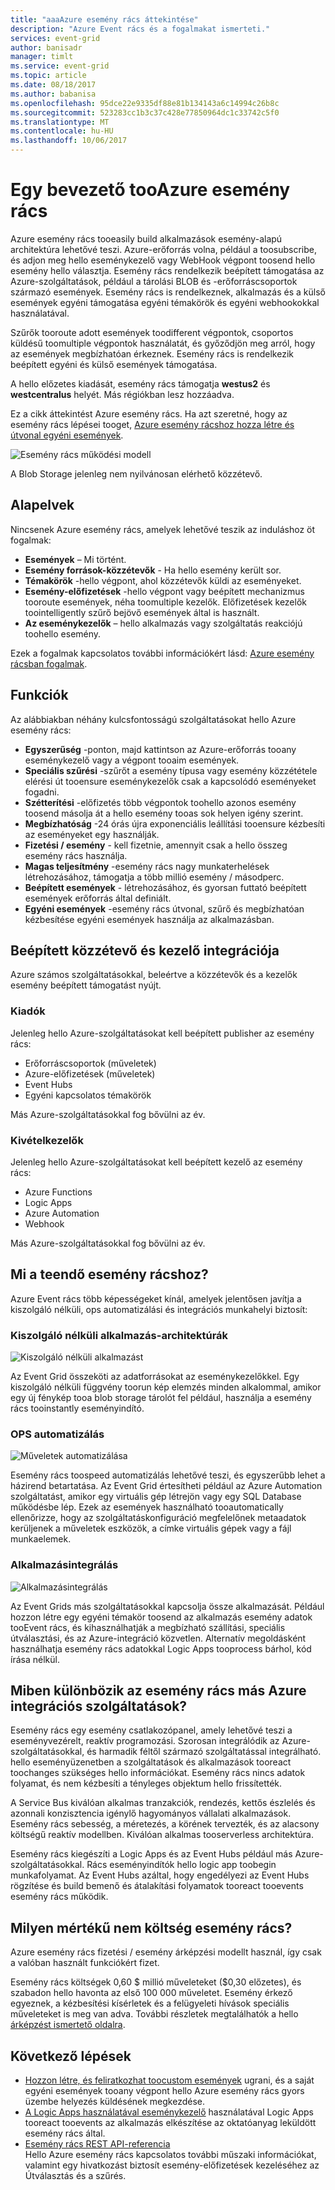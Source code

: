 ```yaml
---
title: "aaaAzure esemény rács áttekintése"
description: "Azure Event rács és a fogalmakat ismerteti."
services: event-grid
author: banisadr
manager: timlt
ms.service: event-grid
ms.topic: article
ms.date: 08/18/2017
ms.author: babanisa
ms.openlocfilehash: 95dce22e9335df88e81b134143a6c14994c26b8c
ms.sourcegitcommit: 523283cc1b3c37c428e77850964dc1c33742c5f0
ms.translationtype: MT
ms.contentlocale: hu-HU
ms.lasthandoff: 10/06/2017
---
```

# <a name="an-introduction-tooazure-event-grid"></a>Egy bevezető tooAzure esemény rács

Azure esemény rács tooeasily build alkalmazások esemény-alapú architektúra lehetővé teszi. Azure-erőforrás volna, például a toosubscribe, és adjon meg hello eseménykezelő vagy WebHook végpont toosend hello esemény hello választja. Esemény rács rendelkezik beépített támogatása az Azure-szolgáltatások, például a tárolási BLOB és -erőforráscsoportok származó események. Esemény rács is rendelkeznek, alkalmazás és a külső események egyéni támogatása egyéni témakörök és egyéni webhookokkal használatával. 

Szűrők tooroute adott események toodifferent végpontok, csoportos küldésű toomultiple végpontok használatát, és győződjön meg arról, hogy az események megbízhatóan érkeznek. Esemény rács is rendelkezik beépített egyéni és külső események támogatása.

A hello előzetes kiadását, esemény rács támogatja **westus2** és **westcentralus** helyét. Más régiókban lesz hozzáadva.

Ez a cikk áttekintést Azure esemény rács. Ha azt szeretné, hogy az esemény rács lépései tooget, [Azure esemény rácshoz hozza létre és útvonal egyéni események](custom-event-quickstart.md).

![Esemény rács működési modell](./media/overview/event-grid-functional-model.png)

A Blob Storage jelenleg nem nyilvánosan elérhető közzétevő.

## <a name="concepts"></a>Alapelvek

Nincsenek Azure esemény rács, amelyek lehetővé teszik az induláshoz öt fogalmak:

* **Események** – Mi történt.
* **Esemény források-közzétevők** - Ha hello esemény került sor.
* **Témakörök** -hello végpont, ahol közzétevők küldi az eseményeket.
* **Esemény-előfizetések** -hello végpont vagy beépített mechanizmus tooroute események, néha toomultiple kezelők. Előfizetések kezelők toointelligently szűrő bejövő események által is használt.
* **Az eseménykezelők** – hello alkalmazás vagy szolgáltatás reakciójú toohello esemény.

Ezek a fogalmak kapcsolatos további információkért lásd: [Azure esemény rácsban fogalmak](concepts.md).

## <a name="capabilities"></a>Funkciók

Az alábbiakban néhány kulcsfontosságú szolgáltatásokat hello Azure esemény rács:

* **Egyszerűség** -ponton, majd kattintson az Azure-erőforrás tooany eseménykezelő vagy a végpont tooaim események.
* **Speciális szűrési** -szűrőt a esemény típusa vagy esemény közzététele elérési út tooensure eseménykezelők csak a kapcsolódó eseményeket fogadni.
* **Szétterítési** -előfizetés több végpontok toohello azonos esemény toosend másolja át a hello esemény tooas sok helyen igény szerint.
* **Megbízhatóság** -24 órás újra exponenciális leállítási tooensure kézbesíti az eseményeket egy használják.
* **Fizetési / esemény** - kell fizetnie, amennyit csak a hello összeg esemény rács használja.
* **Magas teljesítmény** -esemény rács nagy munkaterhelések létrehozásához, támogatja a több millió esemény / másodperc.
* **Beépített események** - létrehozásához, és gyorsan futtató beépített események erőforrás által definiált.
* **Egyéni események** -esemény rács útvonal, szűrő és megbízhatóan kézbesítése egyéni események használja az alkalmazásban.

## <a name="built-in-publisher-and-handler-integration"></a>Beépített közzétevő és kezelő integrációja

Azure számos szolgáltatásokkal, beleértve a közzétevők és a kezelők esemény beépített támogatást nyújt.

### <a name="publishers"></a>Kiadók

Jelenleg hello Azure-szolgáltatásokat kell beépített publisher az esemény rács:

* Erőforráscsoportok (műveletek)
* Azure-előfizetések (műveletek)
* Event Hubs
* Egyéni kapcsolatos témakörök

Más Azure-szolgáltatásokkal fog bővülni az év.

### <a name="handlers"></a>Kivételkezelők

Jelenleg hello Azure-szolgáltatásokat kell beépített kezelő az esemény rács: 

* Azure Functions
* Logic Apps
* Azure Automation
* Webhook

Más Azure-szolgáltatásokkal fog bővülni az év.

## <a name="what-can-i-do-with-event-grid"></a>Mi a teendő esemény rácshoz?

Azure Event rács több képességeket kínál, amelyek jelentősen javítja a kiszolgáló nélküli, ops automatizálási és integrációs munkahelyi biztosít: 

### <a name="serverless-application-architectures"></a>Kiszolgáló nélküli alkalmazás-architektúrák

![Kiszolgáló nélküli alkalmazást](./media/overview/serverless_web_app.png)

Az Event Grid összeköti az adatforrásokat az eseménykezelőkkel. Egy kiszolgáló nélküli függvény toorun kép elemzés minden alkalommal, amikor egy új fénykép tooa blob storage tárolót fel például, használja a esemény rács tooinstantly eseményindító. 

### <a name="ops-automation"></a>OPS automatizálás

![Műveletek automatizálása](./media/overview/Ops_automation.png)

Esemény rács toospeed automatizálás lehetővé teszi, és egyszerűbb lehet a házirend betartatása. Az Event Grid értesítheti például az Azure Automation szolgáltatást, amikor egy virtuális gép létrejön vagy egy SQL Database működésbe lép. Ezek az események használható tooautomatically ellenőrizze, hogy az szolgáltatáskonfiguráció megfelelőnek metaadatok kerüljenek a műveletek eszközök, a címke virtuális gépek vagy a fájl munkaelemek.

### <a name="application-integration"></a>Alkalmazásintegrálás

![Alkalmazásintegrálás](./media/overview/app_integration.png)

Az Event Grids más szolgáltatásokkal kapcsolja össze alkalmazását. Például hozzon létre egy egyéni témakör toosend az alkalmazás esemény adatok tooEvent rács, és kihasználhatják a megbízható szállítási, speciális útválasztási, és az Azure-integráció közvetlen. Alternatív megoldásként használhatja esemény rács adatokkal Logic Apps tooprocess bárhol, kód írása nélkül. 

## <a name="how-is-event-grid-different-from-other-azure-integration-services"></a>Miben különbözik az esemény rács más Azure integrációs szolgáltatások?

Esemény rács egy esemény csatlakozópanel, amely lehetővé teszi a eseményvezérelt, reaktív programozási. Szorosan integrálódik az Azure-szolgáltatásokkal, és harmadik féltől származó szolgáltatással integrálható. hello eseményüzenetben a szolgáltatások és alkalmazások tooreact toochanges szükséges hello információkat. Esemény rács nincs adatok folyamat, és nem kézbesíti a tényleges objektum hello frissítették.

A Service Bus kiválóan alkalmas tranzakciók, rendezés, kettős észlelés és azonnali konzisztencia igénylő hagyományos vállalati alkalmazások. Esemény rács sebesség, a méretezés, a körének tervezték, és az alacsony költségű reaktív modellben. Kiválóan alkalmas tooserverless architektúra.

Esemény rács kiegészíti a Logic Apps és az Event Hubs például más Azure-szolgáltatásokkal. Rács eseményindítók hello logic app toobegin munkafolyamat. Az Event Hubs azáltal, hogy engedélyezi az Event Hubs rögzítése és build bemenő és átalakítási folyamatok tooreact tooevents esemény rács működik.

## <a name="how-much-does-event-grid-cost"></a>Milyen mértékű nem költség esemény rács?

Azure esemény rács fizetési / esemény árképzési modellt használ, így csak a valóban használt funkciókért fizet.

Esemény rács költségek 0,60 $ millió műveleteket ($0,30 előzetes), és szabadon hello havonta az első 100 000 műveletet. Esemény érkező egyeznek, a kézbesítési kísérletek és a felügyeleti hívások speciális műveleteket is meg van adva.  További részletek megtalálhatók a hello [árképzést ismertető oldalra](https://azure.microsoft.com/pricing/details/event-grid/).

## <a name="next-steps"></a>Következő lépések

* [Hozzon létre, és feliratkozhat toocustom események](custom-event-quickstart.md) ugrani, és a saját egyéni események tooany végpont hello Azure esemény rács gyors üzembe helyezés küldésének megkezdése.
* [A Logic Apps használatával eseménykezelő](monitor-virtual-machine-changes-event-grid-logic-app.md) használatával Logic Apps tooreact tooevents az alkalmazás elkészítése az oktatóanyag leküldött esemény rács által.
* [Esemény rács REST API-referencia](/rest/api/eventgrid)  
  Hello Azure esemény rács kapcsolatos további műszaki információkat, valamint egy hivatkozást biztosít esemény-előfizetések kezeléséhez az Útválasztás és a szűrés.
